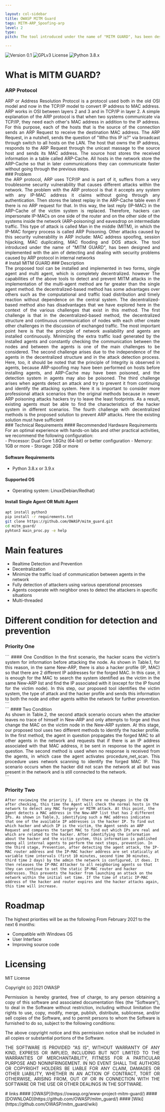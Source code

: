 ```yaml
---

layout: col-sidebar
title: OWASP MITM Guard
tags: MITM-ARP_Spoofing-arp
level: 2
type: 
pitch: The tool introduced under the name of "MITM GUARD", has been designed and implemented with the aim of detecting and dealing with security problems caused by ARP protocol in internal networks

---
```

![Version 0.1](https://img.shields.io/badge/Version-0.0.1-green.svg)
![GPLv3 License](https://img.shields.io/apm/l/vim-mode)
![Python 3.8.x](https://img.shields.io/badge/Python-3.8.x-green.svg)

# What is MITM GUARD?
### ARP Protocol
<div style="text-align:justify">ARP or Address Resolution Protocol is a protocol used both in the old OSI model and now in the TCP/IP model to convert IP address to MAC address. ARP works in OSI between layers 2 and 3 and in TCP/IP in layer 2.
A simple explanation of the ARP protocol is that when two systems communicate via TCP/IP, they need each other's MAC address in addition to the IP address. For this purpose, each of the hosts that is the source of the connection sends an ARP Request to receive the destination MAC address. The ARP Request, in a nutshell, sends the question of "Who this IP is?" via broadcast through switch to all hosts on the LAN. The host that owns the IP address, responds to the ARP Request through the unicast massage to the source host and sends its MAC address. The source host stores the received information in a table called ARP-Cache. All hosts in the network store the ARP-Cache so that in later communications they can communicate faster without going through the previous steps.</div>
### Problem
<div style="text-align:justify">the ARP protocol, ARP uses TCP/IP and is part of it, suffers from a very troublesome security vulnerability that causes different attacks within the network. The problem with the ARP protocol is that it accepts any system with any IP-MAC address it claims without going through any authentication. Then stores the latest replay in the ARP-Cache table even if there is no ARP request for that. In this way, the last reply (IP-MAC) in the ARP-Cache of the victim system is replaced. Therefore, hackers can impersonate IP-MACs on one side of the router and on the other side of the systems inside the network (ARP-poisoning) and eavesdrop on intermediate traffic. This type of attack is called Man in the middle (MITM), in which the IP-MAC forgery process is called ARP Poisoning. Other attacks caused by this security vulnerability in ARP include: MAC address spoofing, session hijacking, MAC duplicating, MAC flooding and DOS attack.
The tool introduced under the name of "MITM GUARD", has been designed and implemented with the aim of detecting and dealing with security problems caused by ARP protocol in internal networks</div>
# Install MITM GUARD
### Description
<div style="text-align:justify">The proposed tool can be installed and implemented in two forms, single agent and multi agent, which is completely decentralized. however The capabilities of the above tools to detect and prevent MITM attacks in the implementation of the multi-agent method are far greater than the single agent method. the decentralized-based method has some advantages over others such as the computational and traffic load distribution and timely reaction without dependence on the central system. The decentralized-based method also has disadvantages that we have explored here in the context of the various challenges that exist in this method. The first challenge is that in the decentralized-based method, the decentralized structure and continuous communication of nodes with each other create other challenges in the discussion of exchanged traffic. The most important point here is that the principle of network availability and agents are installed continuously. Minimizing the extra traffic load generated by the installed agents and constantly checking the communication between the nodes and between the agents is one of the main challenges to be considered. The second challenge arises due to the independence of the agents in the decentralized structure and in the attack detection process. Here, too, it should be noted that the principle of Integrity is observed in agents, because ARP-spoofing may have been performed on hosts before installing agents, and ARP-Cache may have been poisoned, and the detection system in agents may also be poisoned. The third challenge arises when agents detect an attack and try to prevent it from continuing and identify the attacking system. Here it is important to consider more professional attack scenarios than the original methods because in newer ARP poisoning attacks hackers try to leave the least footprints. As a result, existing agents must be able to find the characteristics of the hacker system in different scenarios. The fourth challenge with decentralized methods is the proposed solution to prevent ARP attacks. Here the existing solution must have sufficient</div>
### Technical Requirements
#### Recommended Hardware Requirements 
<div style="text-align:justify">For an optimal experience with hands-on labs and other practical activities, we     recommend the following configuration:</div>
- Processor: Dual Core 1.8Ghz (64-bit) or better configuration 
- Memory: 1GB or more 
- Storage: 2GB or more

#### Software Requirements
- Python 3.8.x or 3.9.x

#### Supported OS
- Operating system: Linux(Debian/Redhat)

#### Install Single Agent OR Multi Agent

```bash
apt install python3
pip install -r requirements.txt
git clone https://github.com/OWASP/mitm_guard.git
cd mitm_guard/
pyhton3 main_proc.py -e help
```

# Main features
- Realtime Detection and Prevention
- Decentralization
- Minimize the traffic load of communication between agents in the network
- Fully detection of attackers using various operational processes
- Agents cooperate with neighbor ones to detect the attackers in specific situations
- Multi-threaded

# Different condition for detection and prevention
### Priority One
<div style="text-align:justify">
```
#### One Condition
In the first scenario, the hacker scans the victim's system for information before attacking the node. As shown in Table.1, for this reason, in the same New-ARP, there is also a hacker profile (IP, MAC) so that there are 2 different IP addresses for the forged MAC. In this case, it is enough for the MAC to search the system identified as the victim in the same New-ARP list and find the IP associated with it (except for the IP found for the victim node). In this step, our proposed tool identifies the victim system, the type of attack and the hacker profile and sends this information to both the node and other agents within the network for further prevention.
```
</div>
```
#### Two Condition
<div style="text-align:justify">As shown in Table.2, the second attack scenario occurs when the attacker leaves no trace of himself in New-ARP and only attempts to forge and thus change the MAC on the victim node in the New-ARP system. At this stage, our proposed tool uses two different methods to identify the hacker profile. In the first method, the agent in question propagates the forged MAC to all other agents in the network and requests that if there is an IP address associated with that MAC address, it be sent in response to the agent in question. The second method is used when no response is received from the agents, in which case the agent activates procedure_net_scan. This procedure uses network scanning to identify the forged MAC IP. This scenario occurs when the hacker did not scan the network at all but was present in the network and is still connected to the network.</div>
```


### Priority Two
```
After reviewing the priority 1, if there are no changes in the CN after checking, this time the Agent will check the normal hosts in the network to detect any MAC forgery or MITM attack. At this point, the Agent detects a MAC address in the New-ARP list that has 2 different IPs. As shown in Table.3, identifying such a MAC address indicates that one of the available IP addresses is the hacker IP. To find out which hacker and which IP is the victim, the Agent sends an ARP Request and compares the target MAC to find out which IPs are real and which are related to the hacker. After identifying the information about the hacker and the victim system, this information is published among all internal agents to perform the next steps, prevention. In the third stage, Prevention, after detecting the agent attack, the IP-MAC router address and the IP-MAC hacker address are set statically at variable time intervals (first 10 minutes, second time 30 minutes, third time 2 days) by the admin the network is configured, it does. It then releases the IP-MAC Attacker to all neighboring agents so that they can continue to set the static IP-MAC router and hacker addresses. This prevents the hacker from launching an attack on the network within the initial set time. If the time of static IP-MAC address of the hacker and router expires and the hacker attacks again, this time will increase.
```

# Roadmap
The highest priorities will be as the following From February 2021 to the next 6 months:
-	Compatible with Windows OS
-	User Interface
-	Improving source code 

# Licensing
<div style="text-align:justify">
MIT License

Copyright (c) 2021 OWASP

Permission is hereby granted, free of charge, to any person obtaining a copy
of this software and associated documentation files (the "Software"), to deal
in the Software without restriction, including without limitation the rights
to use, copy, modify, merge, publish, distribute, sublicense, and/or sell
copies of the Software, and to permit persons to whom the Software is
furnished to do so, subject to the following conditions:

The above copyright notice and this permission notice shall be included in all
copies or substantial portions of the Software.

THE SOFTWARE IS PROVIDED "AS IS", WITHOUT WARRANTY OF ANY KIND, EXPRESS OR
IMPLIED, INCLUDING BUT NOT LIMITED TO THE WARRANTIES OF MERCHANTABILITY,
FITNESS FOR A PARTICULAR PURPOSE AND NONINFRINGEMENT. IN NO EVENT SHALL THE
AUTHORS OR COPYRIGHT HOLDERS BE LIABLE FOR ANY CLAIM, DAMAGES OR OTHER
LIABILITY, WHETHER IN AN ACTION OF CONTRACT, TORT OR OTHERWISE, ARISING FROM,
OUT OF OR IN CONNECTION WITH THE SOFTWARE OR THE USE OR OTHER DEALINGS IN THE
SOFTWARE.
</div>
# links
#### [OWASP](https://owasp.org/www-project-mitm-guard/)
#### [DOWNLOAD](https://github.com/OWASP/mitm_guard/)
#### [Wiki](https://github.com/OWASP/mitm_guard/wiki)
